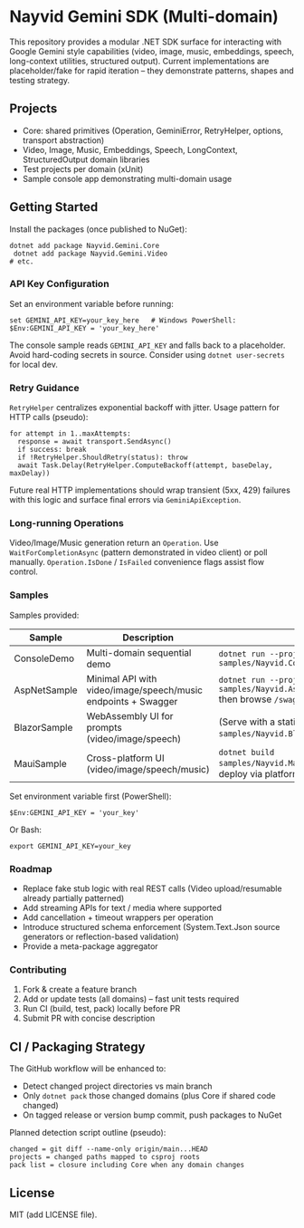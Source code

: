# Nayvid Gemini SDK (Multi-domain)

This repository provides a modular .NET SDK surface for interacting with Google Gemini style capabilities (video, image, music, embeddings, speech, long-context utilities, structured output). Current implementations are placeholder/fake for rapid iteration – they demonstrate patterns, shapes and testing strategy.

## Projects
- Core: shared primitives (Operation, GeminiError, RetryHelper, options, transport abstraction)
- Video, Image, Music, Embeddings, Speech, LongContext, StructuredOutput domain libraries
- Test projects per domain (xUnit)
- Sample console app demonstrating multi-domain usage

## Getting Started
Install the packages (once published to NuGet):
```
dotnet add package Nayvid.Gemini.Core
 dotnet add package Nayvid.Gemini.Video
# etc.
```

### API Key Configuration
Set an environment variable before running:
```
set GEMINI_API_KEY=your_key_here   # Windows PowerShell: $Env:GEMINI_API_KEY = 'your_key_here'
```
The console sample reads `GEMINI_API_KEY` and falls back to a placeholder. Avoid hard-coding secrets in source. Consider using `dotnet user-secrets` for local dev.

### Retry Guidance
`RetryHelper` centralizes exponential backoff with jitter. Usage pattern for HTTP calls (pseudo):
```
for attempt in 1..maxAttempts:
  response = await transport.SendAsync()
  if success: break
  if !RetryHelper.ShouldRetry(status): throw
  await Task.Delay(RetryHelper.ComputeBackoff(attempt, baseDelay, maxDelay))
```
Future real HTTP implementations should wrap transient (5xx, 429) failures with this logic and surface final errors via `GeminiApiException`.

### Long-running Operations
Video/Image/Music generation return an `Operation`. Use `WaitForCompletionAsync` (pattern demonstrated in video client) or poll manually. `Operation.IsDone` / `IsFailed` convenience flags assist flow control.

### Samples
Samples provided:

| Sample | Description | Run Command |
|--------|-------------|-------------|
| ConsoleDemo | Multi-domain sequential demo | `dotnet run --project samples/Nayvid.ConsoleDemo/ConsoleDemo.csproj` |
| AspNetSample | Minimal API with video/image/speech/music endpoints + Swagger | `dotnet run --project samples/Nayvid.AspNetSample/Nayvid.AspNetSample.csproj` then browse `/swagger` |
| BlazorSample | WebAssembly UI for prompts (video/image/speech) | (Serve with a static host: `dotnet run --project samples/Nayvid.BlazorSample/Nayvid.BlazorSample.csproj`) |
| MauiSample | Cross-platform UI (video/image/speech/music) | `dotnet build samples/Nayvid.MauiSample/Nayvid.MauiSample.csproj` then deploy via platform tooling |

Set environment variable first (PowerShell):
```
$Env:GEMINI_API_KEY = 'your_key'
```
Or Bash:
```
export GEMINI_API_KEY=your_key
```

### Roadmap
- Replace fake stub logic with real REST calls (Video upload/resumable already partially patterned)
- Add streaming APIs for text / media where supported
- Add cancellation + timeout wrappers per operation
- Introduce structured schema enforcement (System.Text.Json source generators or reflection-based validation)
- Provide a meta-package aggregator

### Contributing
1. Fork & create a feature branch
2. Add or update tests (all domains) – fast unit tests required
3. Run CI (build, test, pack) locally before PR
4. Submit PR with concise description

## CI / Packaging Strategy
The GitHub workflow will be enhanced to:
- Detect changed project directories vs main branch
- Only `dotnet pack` those changed domains (plus Core if shared code changed)
- On tagged release or version bump commit, push packages to NuGet

Planned detection script outline (pseudo):
```
changed = git diff --name-only origin/main...HEAD
projects = changed paths mapped to csproj roots
pack list = closure including Core when any domain changes
```

## License
MIT (add LICENSE file).
